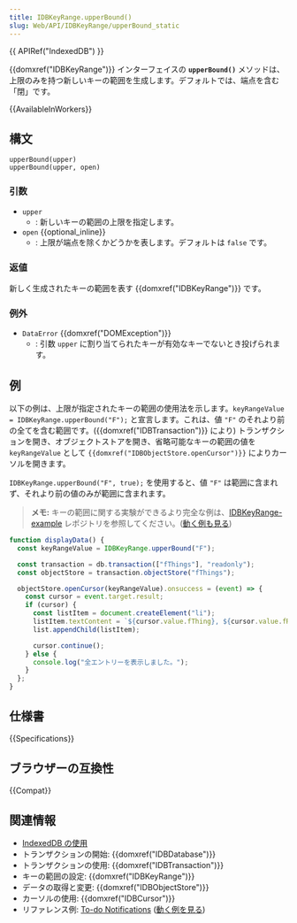 ```yaml
---
title: IDBKeyRange.upperBound()
slug: Web/API/IDBKeyRange/upperBound_static
---
```


{{ APIRef("IndexedDB") }}

{{domxref("IDBKeyRange")}} インターフェイスの **`upperBound()`** メソッドは、上限のみを持つ新しいキーの範囲を生成します。デフォルトでは、端点を含む「閉」です。

{{AvailableInWorkers}}

## 構文

```js-nolint
upperBound(upper)
upperBound(upper, open)
```

### 引数

- `upper`
  - : 新しいキーの範囲の上限を指定します。
- `open` {{optional_inline}}
  - : 上限が端点を除くかどうかを表します。デフォルトは `false` です。

### 返値

新しく生成されたキーの範囲を表す {{domxref("IDBKeyRange")}} です。

### 例外

- `DataError` {{domxref("DOMException")}}
  - : 引数 `upper` に割り当てられたキーが有効なキーでないとき投げられます。

## 例

以下の例は、上限が指定されたキーの範囲の使用法を示します。`keyRangeValue = IDBKeyRange.upperBound("F");` と宣言します。これは、値 `"F"` のそれより前の全てを含む範囲です。({{domxref("IDBTransaction")}} により) トランザクションを開き、オブジェクトストアを開き、省略可能なキーの範囲の値を `keyRangeValue` として `{{domxref("IDBObjectStore.openCursor")}}` によりカーソルを開きます。

`IDBKeyRange.upperBound("F", true);` を使用すると、値 `"F"` は範囲に含まれず、それより前の値のみが範囲に含まれます。

> **メモ:** キーの範囲に関する実験ができるより完全な例は、[IDBKeyRange-example](https://github.com/mdn/dom-examples/tree/main/indexeddb-examples/idbkeyrange) レポジトリを参照してください。([動く例も見る](https://mdn.github.io/dom-examples/indexeddb-examples/idbkeyrange/))

```js
function displayData() {
  const keyRangeValue = IDBKeyRange.upperBound("F");

  const transaction = db.transaction(["fThings"], "readonly");
  const objectStore = transaction.objectStore("fThings");

  objectStore.openCursor(keyRangeValue).onsuccess = (event) => {
    const cursor = event.target.result;
    if (cursor) {
      const listItem = document.createElement("li");
      listItem.textContent = `${cursor.value.fThing}, ${cursor.value.fRating}`;
      list.appendChild(listItem);

      cursor.continue();
    } else {
      console.log("全エントリーを表示しました。");
    }
  };
}
```

## 仕様書

{{Specifications}}

## ブラウザーの互換性

{{Compat}}

## 関連情報

- [IndexedDB の使用](/ja/docs/Web/API/IndexedDB_API/Using_IndexedDB)
- トランザクションの開始: {{domxref("IDBDatabase")}}
- トランザクションの使用: {{domxref("IDBTransaction")}}
- キーの範囲の設定: {{domxref("IDBKeyRange")}}
- データの取得と変更: {{domxref("IDBObjectStore")}}
- カーソルの使用: {{domxref("IDBCursor")}}
- リファレンス例: [To-do Notifications](https://github.com/mdn/dom-examples/tree/main/to-do-notifications) ([動く例を見る](https://mdn.github.io/dom-examples/to-do-notifications/))
